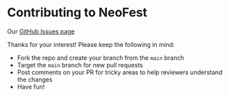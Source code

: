 # Contributing to NeoFest

Our [GitHub Issues page](https://github.com/HacktoberFestNUV/neofest/issues)

Thanks for your interest! Please keep the following in mind:

- Fork the repo and create your branch from the `main` branch
- Target the `main` branch for new pull requests
- Post comments on your PR for tricky areas to help reviewers understand the changes
- Have fun!
